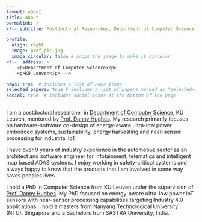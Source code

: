 ```yaml
---
layout: about
title: About
permalink: /
<!-- subtitle: Postdoctoral Researcher, Department of Computer Science, <a href='https://wms.cs.kuleuven.be/cs/english'>KU Leuven</a>. -->

profile:
  align: right
  image: prof_pic.jpg
  image_circular: false # crops the image to make it circular
<!--  address: >
    <p>Department of Computer Science</p>
    <p>KU Leuven</p> -->

news: true  # includes a list of news items
selected_papers: true # includes a list of papers marked as "selected={true}"
social: true  # includes social icons at the bottom of the page
---
```


I am a postdoctoral researcher in <a href='https://wms.cs.kuleuven.be/cs/english'>Department of Computer Science</a>, KU Leuven, mentored by <a href="https://distrinet.cs.kuleuven.be/people/DannyHughes" target="_blank">Prof. Danny Hughes</a>. My research primarily focuses on hardware-software co-design of energy-aware ultra-low power embedded systems, sustainability, energy harvesting and near-sensor processing for industrial IoT. 

I have over 9 years of industry experience in the automotive sector as an architect and software engineer for infotainment, telematics and intelligent map based ADAS systems. I enjoy working in safety-critical systems and always happy to know that the products that I am involved in some way saves peoples lives.

I hold a PhD in Computer Science from KU Leuven under the supervision of <a href="https://distrinet.cs.kuleuven.be/people/DannyHughes" target="_blank">Prof. Danny Hughes</a>. My PhD focused on energy-aware ultra-low power IoT sensors with near-sensor processing capabilities targeting Industry 4.0 applications. I hold a masters from Nanyang Technological University (NTU), Singapore and a Bachelors from SASTRA University, India.

